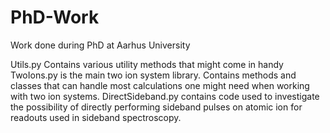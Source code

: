 # PhD-Work
Work done during PhD at Aarhus University

Utils.py Contains various utility methods that might come in handy
TwoIons.py is the main two ion system library. Contains methods and classes that can handle most calculations one might need when working with two ion systems.
DirectSideband.py contains code used to investigate the possibility of directly performing sideband pulses on atomic ion for readouts used in sideband spectroscopy.
